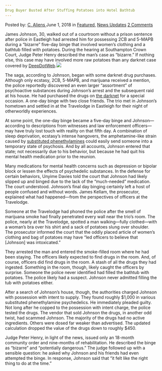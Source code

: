 ```yaml
---
Drug Buyer Busted After Stuffing Potatoes into Hotel Bathtub
---
```

<article class="post-listing post-25893 post type-post status-publish format-standard has-post-thumbnail hentry 
 tag-bathtub tag-busted tag-buyer tag-hotel tag-potatoes tag-stuffing">
<div class="post-inner">
<span>Posted by: <a href="https://www.deepdotweb.com/author/caliens/" title="">C. Aliens </a></span>
<span>June 1, 2018</span>
<span>in <a href="https://www.deepdotweb.com/category/deepdot-news/" rel="category tag">Featured</a>, <a href="https://www.deepdotweb.com/category/news-updates/" rel="category tag">News Updates</a></span>
<span><a href="https://www.deepdotweb.com/2018/06/01/drug-buyer-busted-after-stuffing-potatoes-into-hotel-bathtub/#comments">2 Comments</a></span>


<p>James Johnson, 30, walked out of a courtroom without a prison sentence after police in Eastleigh had arrested him for possessing 2CB and 5-MAPB during a “bizarre” five-day binge that involved women&#8217;s clothing and a bathtub filled with potatoes. During the hearing at Southampton Crown Court, Judge Peter Henry described the man&#8217;s case as “bizarre.” If nothing else, this case may have involved more raw potatoes than any darknet case covered by <a href="https://www.deepdotweb.com/">DeepDotWeb</a>.<img class="wp-image-25896 aligncenter" src="/imgs/2018/06/word-image.jpeg" srcset="/imgs/2018/06/word-image.jpeg 660w, /imgs/2018/06/word-image-300x150.jpeg 300w" sizes="(max-width: 660px) 100vw, 660px" /></p>
<p>The saga, according to Johnson, began with some darknet drug purchases. Although only ecstasy, 2CB, 5-MAPB, and marijuana received a mention, the police reportedly discovered an even larger “assortment” of psychoactive substances during Johnson&#8217;s arrest and the subsequent raid at his house. He had purchased the drugs on <a href="https://www.deepdotweb.com/tag/darknet/">the darknet</a> for a special occasion. A one-day binge with two close friends. The trio met in Johnson’s hometown and settled in at the Travelodge in Eastleigh for their night of otherworldly experiences.</p>
<p>At some point, the one-day binge became a five-day binge and Johnson—according to descriptions from witnesses and law enforcement officers—may have truly lost touch with reality on that fifth day. A combination of sleep deprivation, ecstasy&#8217;s intense hangovers, the amphetamine-like strain caused by <a href="https://www.deepdotweb.com/tag/drugs/">substituted phenethylamines</a> could easily send someone into a temporary state of psychosis. And by all accounts, Johnson entered that state; not necessarily due to his behavior, but because he had quit his mental health medication prior to the reunion.</p>
<p>Many medications for mental health concerns such as depression or bipolar block or lessen the effects of psychedelic substances. In the defense for certain behaviors, Unyime Davies told the court that Johnson had likely slipped up and binged due to the lack of the “much-needed” medication. The court understood. Johnson&#8217;s final day binging certainly left a host of people confused and without words. James Kellam, the prosecutor, explained what had happened—from the perspectives of officers at the Travelodge.</p>
<p>Someone at the Travelodge had phoned the police after the smell of marijuana smoke had finally penetrated every wall near the trio’s room. The police, nearly at the Travelodge, spotted a man walking—fully clothed—with a woman&#8217;s bra over his shirt and a sack of potatoes slung over shoulder. The prosecutor informed the court that the oddly placed article of women&#8217;s clothing and bag of potatoes may have “led officers to believe that [Johnson] was intoxicated.”</p>
<p>They arrested the man and entered the smoke-filled room where he had been staying. The officers likely expected to find drugs in the room. And, of course, officers did find drugs in the room. A stash of all the drugs they had ingested. Something in the room, though, likely caught the officers by surprise. Someone the police never identified had filled the bathtub with potatoes. The police likely had a suspect. Johnson never admitted filling the tub with potatoes either.</p>
<p>After a search of Johnson&#8217;s house, though, the authorities charged Johnson with possession with intent to supply. They found roughly $1,000 in various substituted phenethylamine psychedelics. He immediately pleaded guilty. Not long after he copped to the possession with intent charge, the police tested the drugs. The vendor that sold Johnson the drugs, in another odd twist, had scammed Johnson. The majority of the drugs had no active ingredients. Others were dosed far weaker than advertised. The updated calculation dropped the value of the drugs down to roughly $450.</p>
<p>Judge Peter Henry, in light of the news, issued only an 18-month community order and nine-months of rehabilitation. He described the binge as “bizarre” and “potentially dangerous.” The judge followed up with a sensible question: he asked why Johnson and his friends had even attempted the binge. In response, Johnson said that “it felt like the right thing to do at the time.”</p>
<p>&nbsp;</p>
</div>
<span style="display:none"><a href="https://www.deepdotweb.com/tag/bathtub/" rel="tag">bathtub</a>  <a href="https://www.deepdotweb.com/tag/buyer/" rel="tag">buyer</a>  <a href="https://www.deepdotweb.com/tag/hotel/" rel="tag">hotel</a> <a href="https://www.deepdotweb.com/tag/potatoes/" rel="tag">potatoes</a> <a href="https://www.deepdotweb.com/tag/stuffing/" rel="tag">stuffing</a></span> <span style="display:none" class="updated">2018-06-01<a href="https://www.deepdotweb.com/author/caliens/" title="Posts by C. Aliens" rel="author">C. Aliens</a></strong></div>
</div>
</article>

